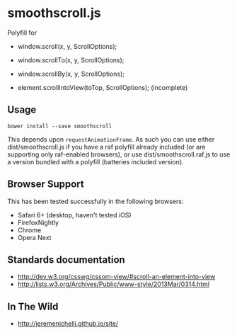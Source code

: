smoothscroll.js
=================

Polyfill for
* window.scroll(x, y, ScrollOptions);
* window.scrollTo(x, y, ScrollOptions);
* window.scrollBy(x, y, ScrollOptions);

* element.scrollIntoView(toTop, ScrollOptions); (incomplete)

Usage
-----

`bower install --save smoothscroll`

This depends upon `requestAnimationFrame`. As such you can use either
dist/smoothscroll.js if you have a raf polyfill already included (or are
supporting only raf-enabled browsers), or use dist/smoothscroll.raf.js
to use a version bundled with a polyfill (batteries included version).

Browser Support
---------------

This has been tested successfully in the following browsers:

* Safari 6+ (desktop, haven't tested iOS)
* FirefoxNightly
* Chrome
* Opera Next


Standards documentation
-----------------------

* http://dev.w3.org/csswg/cssom-view/#scroll-an-element-into-view
* http://lists.w3.org/Archives/Public/www-style/2013Mar/0314.html

In The Wild
-----------

* http://jeremenichelli.github.io/site/
